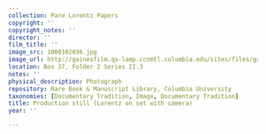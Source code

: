 ```yaml
---
collection: Pare Lorentz Papers
copyright: ''
copyright_notes: ''
director: ''
film_title: ''
image_src: 1000102036.jpg
image_url: http://gainesfilm.qa-lamp.ccnmtl.columbia.edu/sites/files/gainesfilm/images/1000102036.jpg
location: Box 37, Folder 2 Series II.3
notes: ''
physical_description: Photograph
repository: Rare Book & Manuscript Library, Columbia University
taxonomies: [Documentary Tradition, Image, Documentary Tradition]
title: Production still (Lorentz on set with camera)
year: ''

---
```

